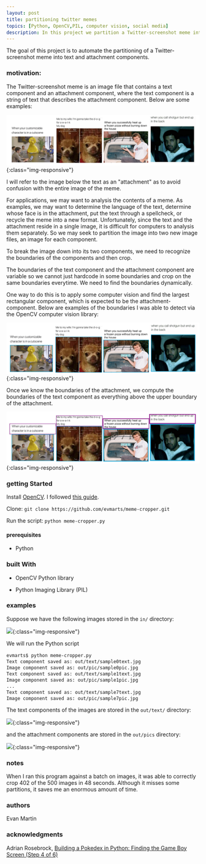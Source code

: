 ```yaml
---
layout: post
title: partitioning twitter memes
topics: [Python, OpenCV,PIL, computer vision, social media]
description: In this project we partition a Twitter-screenshot meme into textual and image components. The goal of this project is to create a component that can be used in an automated system to analyze or make use of the raw elements of a Twitter-screenshot meme. 
---
```


The goal of this project is to automate the partitioning of a Twitter-screenshot meme into text and attachment components. 

### motivation: 
The Twitter-screenshot meme is an image file that contains a text component and an attachment component, where the text component is a string of text that describes the attachment component. Below are some examples:

![](img/figs/meme-cropper/memes.png){:class="img-responsive"}

I will refer to the image below the text as an "attachment" as to avoid confusion with the entire image of the meme. 

For applications, we may want to analysis the contents of a meme. As examples, we may want to determine the language of the text, determine whose face is in the attachment, put the text through a spellcheck, or recycle the meme into a new format. Unfortunately, since the text and the attachment reside in a single image, it is difficult for computers to analysis them separately. So we may seek to partition the image into two new image files, an image for each component. 

To break the image down into its two components, we need to recognize the boundaries of the components and then crop.

The boundaries of the text component and the attachment component are variable so we cannot just hardcode in some boundaries and crop on the same boundaries everytime. We need to find the boundaries dynamically. 

One way to do this is to apply some computer vision and find the largest rectangular component, which is expected to be the attachment-component. Below are examples of the boundaries I was able to detect via the OpenCV computer vision library:

![](img/figs/meme-cropper/memes_attach.png){:class="img-responsive"}

Once we know the boundaries of the attachment, we compute the boundaries of the text component as everything above the upper boundary of the attachment. 

![](img/figs/meme-cropper/memes_contoured.png){:class="img-responsive"}

### getting Started

Install [OpenCV](https://opencv.org/). I followed [this guide](https://www.pyimagesearch.com/2016/12/19/install-opencv-3-on-macos-with-homebrew-the-easy-way/). 

Clone:
```git clone https://github.com/evmarts/meme-cropper.git```

Run the script:
```python meme-cropper.py```

#### prerequisites

- Python

### built With

* OpenCV Python library

* Python Imaging Library (PIL)

### examples

Suppose we have the following images stored in the ```in/``` directory:

![](img/figs/meme-cropper/inputs.png){:class="img-responsive"}

We will run the Python script

~~~
evmarts$ python meme-cropper.py
Text component saved as: out/text/sample0text.jpg
Image component saved as: out/pic/sample0pic.jpg
Text component saved as: out/text/sample1text.jpg
Image component saved as: out/pic/sample1pic.jpg
...
Text component saved as: out/text/sample7text.jpg
Image component saved as: out/pic/sample7pic.jpg
~~~

The text components of the images are stored in the ```out/text/``` directory: 

![](img/figs/meme-cropper/textoutput.png){:class="img-responsive"}

and the attachment components are stored in the ```out/pics``` directory:

![](img/figs/meme-cropper/picoutput.png){:class="img-responsive"}

### notes

When I ran this program against a batch on images, it was able to correctly crop 402  of the 500 images in 48 seconds. Although it misses some partitions, it saves me an enormous amount of time. 

### authors

Evan Martin

### acknowledgments

Adrian Rosebrock, [Building a Pokedex in Python: Finding the Game Boy Screen (Step 4 of 6)](https://www.pyimagesearch.com/2014/04/21/building-pokedex-python-finding-game-boy-screen-step-4-6/)

